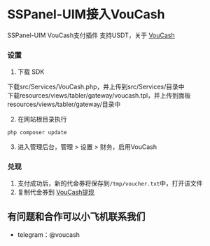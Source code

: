 # SSPanel-UIM接入VouCash
SSPanel-UIM VouCash支付插件 支持USDT，关于 [VouCash](https://voucash.com/cn/about)

### 设置

1. 下载 SDK

下载src/Services/VouCash.php，并上传到src/Services/目录中  
下载resources/views/tabler/gateway/voucash.tpl，并上传到面板resources/views/tabler/gateway/目录中  

2. 在网站根目录执行

```sh
php composer update 
```

3. 进入管理后台，管理 > 设置 > 财务，启用VouCash


### 兑现
1. 支付成功后，新的代金券将保存到`/tmp/voucher.txt`中，打开该文件
2. 复制代金券到 [VouCash提现](https://voucash.com/cn/redeem)

## 有问题和合作可以小飞机联系我们
 - telegram：@voucash